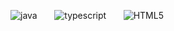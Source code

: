 ![java](https://user-images.githubusercontent.com/86329011/213034324-5a953e16-8032-4a27-abc2-50190d33d5d4.png)
‎ ‎ ‎ ‎ ‎ ‎ 
![typescript](https://user-images.githubusercontent.com/86329011/213034784-fb2a416e-29bf-4db7-9455-b4b0e101ba17.png)
‎ ‎ ‎ ‎ ‎ ‎
![HTML5](https://user-images.githubusercontent.com/86329011/213035326-444fcd9a-94fa-4e25-b37d-e9fa58ec1020.png)
